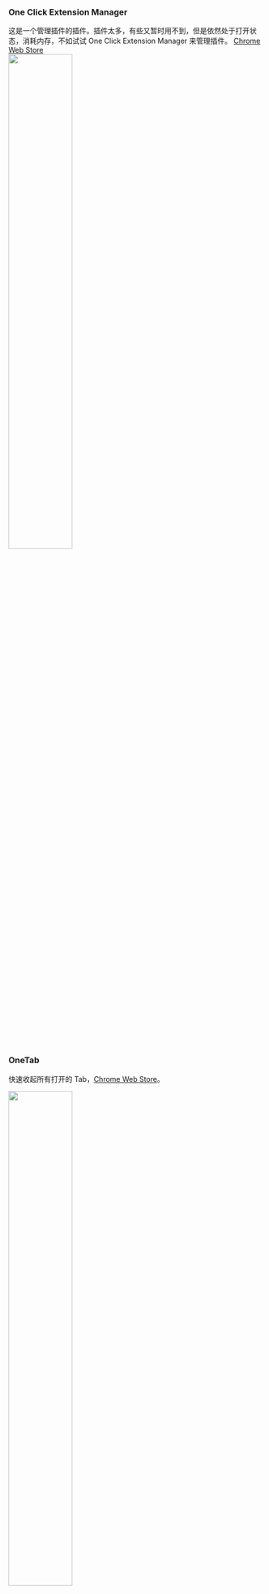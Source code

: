 


<!-- toc --> 

###  One Click Extension Manager  
这是一个管理插件的插件。插件太多，有些又暂时用不到，但是依然处于打开状态，消耗内存，不如试试 One Click Extension Manager 来管理插件。 [Chrome Web Store](https://chrome.google.com/webstore/detail/one-click-extensions-mana/pbgjpgbpljobkekbhnnmlikbbfhbhmem)  
<img src="http://img.xiaobotalk.cn/chrome_plugin_01.gif" width="50%">

### OneTab    
快速收起所有打开的 Tab，[Chrome Web Store](https://chrome.google.com/webstore/detail/onetab/chphlpgkkbolifaimnlloiipkdnihall?hl=zh-CN)。  

<img src="http://img.xiaobotalk.cn/chrome_plugin_02.gif" width="50%">  

### Vimium 
从名字就能看出来插件是 vim 党的福音，有了它，网上冲浪时手指再也不用离开键盘，去找鼠标了。[Chrome Web Store](https://chrome.google.com/webstore/detail/vimium/dbepggeogbaibhgnhhndojpepiihcmeb)。 

1. 使用 `j`/`k`/`h`/`l` (熟悉的 vim 操作) 控制页面滚动，`u`/`d` 进行上下翻页。
2. `(Shift) O`字母来快捷查找浏览历史。  
<img src="http://img.xiaobotalk.cn/chrome_plugin_04.png" width="50%">  

3. 最炫的是它能够使用 `f` 快速标记处所有 html 可交互标签，然后键入相应的字母编号实现快速的交互定位。  
<img src="http://img.xiaobotalk.cn/chrome_plugin_03.png" width="50%">

### Image Downloader  
快捷下载当前页面的图片，[Chrome Web Store](https://chrome.google.com/webstore/detail/image-downloader/cnpniohnfphhjihaiiggeabnkjhpaldj)。  

<img src="http://img.xiaobotalk.cn/chrome_plugin_05.png" width="50%">

### Video Downloader professional
快捷下载当前页面的视频，不是所有的视频资源都能下载，一些公益性质或者公开的视频可以轻松下载。[Chrome Web Store](https://chrome.google.com/webstore/detail/video-downloader-professi/elicpjhcidhpjomhibiffojpinpmmpil?hl=zh-CN)。  

<img src="http://img.xiaobotalk.cn/chrome_plugin_06.png" width="50%">

### Momentum  
美化你的空白 Tab 页面，[Chrome Web Store](https://chrome.google.com/webstore/detail/momentum/laookkfknpbbblfpciffpaejjkokdgca?hl=zh-CN)。  

<img src="http://img.xiaobotalk.cn/chrome_plugin_08.png" width="50%">

### Octotree
git专属插件，程序员插件，用目录树的结构查看当前 Github 仓库文件，同样适用于开源中国、coding。[Chrome Web Store](https://chrome.google.com/webstore/detail/octotree/bkhaagjahfmjljalopjnoealnfndnagc?hl=zh-CN)。  

<img src="http://img.xiaobotalk.cn/chrome_plugin_07.png" width="50%">

### Adbock Plus   
拦截页面广告，[Chrome Web Store](https://chrome.google.com/webstore/detail/adblock-plus/cfhdojbkjhnklbpkdaibdccddilifddb?hl=zh-CN)。
 
### Google 翻译 
高效的进行浏览器取词翻译， [Chrome Web Store](https://chrome.google.com/webstore/detail/google-translate/aapbdbdomjkkjkaonfhkkikfgjllcleb?hl=zh-CN)。  

本文介绍的 Chrome 插件只是冰山一角，内容包含了我的个人偏好，有更多好玩、有用或者无用的插件，欢迎留意评论。

(完)

